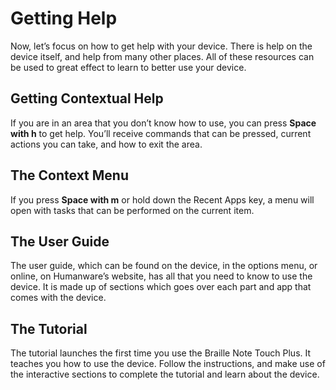 # Getting Help

Now, let’s focus on how to get help with your device. There is help on
the device itself, and help from many other places. All of these
resources can be used to great effect to learn to better use your
device.

## Getting Contextual Help

If you are in an area that you don’t know how to use, you can press
**Space with h** to get help. You’ll receive commands that can be
pressed, current actions you can take, and how to exit the area.

## The Context Menu

If you press **Space with m** or hold down the Recent Apps key, a menu
will open with tasks that can be performed on the current item.

## The User Guide

The user guide, which can be found on the device, in the options menu,
or online, on Humanware’s website, has all that you need to know to
use the device. It is made up of sections which goes over each part
and app that comes with the device.

## The Tutorial

The tutorial launches the first time you use the Braille Note Touch
Plus. It teaches you how to use the device. Follow the instructions,
and make use of the interactive sections to complete the tutorial and
learn about the device.

